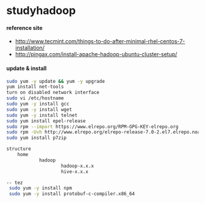 # studyhadoop

#### reference site
* http://www.tecmint.com/things-to-do-after-minimal-rhel-centos-7-installation/
* http://pingax.com/install-apache-hadoop-ubuntu-cluster-setup/

#### update & install
```bash
sudo yum -y update && yum -y upgrade
yum install net-tools
turn on disabled network interface
sudo vi /etc/hostname
sudo yum -y install gcc
sudo yum -y install wget
sudo yum -y install telnet
sudo yum install epel-release
sudo rpm --import https://www.elrepo.org/RPM-GPG-KEY-elrepo.org
sudo rpm -Uvh http://www.elrepo.org/elrepo-release-7.0-2.el7.elrepo.noarch.rpm
sudo yum install p7zip

structure
	home 
        	hadoop
                	hadoop-x.x.x
                	hive-x.x.x

-- tez
 sudo yum -y install npm
 sudo yum -y install protobuf-c-compiler.x86_64

```
